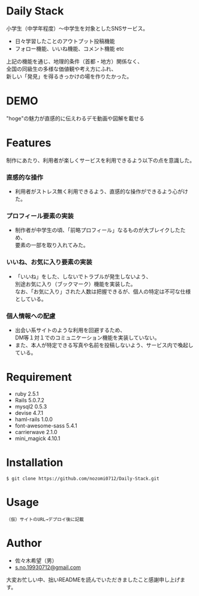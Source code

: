 # Daily Stack
 小学生（中学年程度）〜中学生を対象としたSNSサービス。
 * 日々学習したことのアウトプット投稿機能
 * フォロー機能、いいね機能、コメント機能 etc  
   
 上記の機能を通じ、地理的条件（首都・地方）関係なく、  
 全国の同級生の多様な価値観や考え方にふれ、  
 新しい「発見」を得るきっかけの場を作りたかった。
 
# DEMO
 "hoge"の魅力が直感的に伝えわるデモ動画や図解を載せる
 
# Features
 制作にあたり、利用者が楽しくサービスを利用できるよう以下の点を意識した。  

 ### 直感的な操作 
  * 利用者がストレス無く利用できるよう、直感的な操作ができるよう心がけた。  
 ### プロフィール要素の実装
  * 制作者が中学生の頃、「前略プロフィール」なるものが大ブレイクしたため、  
    要素の一部を取り入れてみた。  
 ### いいね、お気に入り要素の実装 
  * 「いいね」をした、しないでトラブルが発生しないよう、  
    別途お気に入り（ブックマーク）機能を実装した。  
    なお、「お気に入り」された人数は把握できるが、個人の特定は不可な仕様としている。  
 ### 個人情報への配慮  
  * 出会い系サイトのような利用を回避するため、  
    DM等１対１でのコミュニケーション機能を実装していない。  
  * また、本人が特定できる写真や名前を投稿しないよう、サービス内で喚起している。
 
# Requirement
 * ruby 2.5.1
 * Rails 5.0.7.2
 * mysql2 0.5.3
 * devise 4.7.1
 * haml-rails 1.0.0
 * font-awesome-sass 5.4.1
 * carrierwave 2.1.0
 * mini_magick 4.10.1
 
# Installation
```
$ git clone https://github.com/nozomi0712/Daily-Stack.git
```
 
# Usage
```
（仮）サイトのURL→デプロイ後に記載
```
 
# Author 
 * 佐々木希望（男）
 * s.no.19930712@gmail.com

  大変お忙しい中、拙いREADMEを読んでいただきましたこと感謝申し上げます。

 
